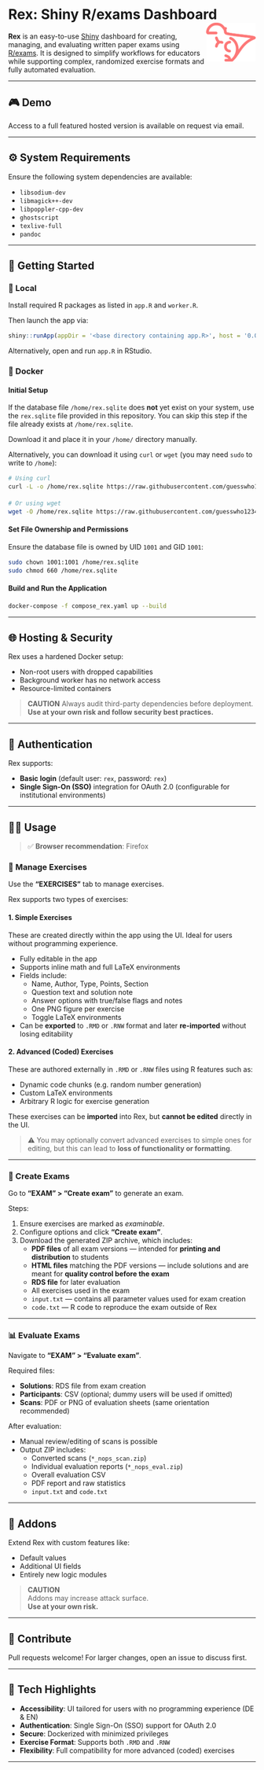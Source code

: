 # Rex: Shiny R/exams Dashboard <img src="https://raw.githubusercontent.com/guesswho1234/Rex/main/www/logo.svg" align="right" alt="Rex logo" width="20%" />

**Rex** is an easy-to-use [Shiny](https://shiny.posit.co/) dashboard for creating, managing, and evaluating written paper exams using [R/exams](https://www.R-exams.org/). It is designed to simplify workflows for educators while supporting complex, randomized exercise formats and fully automated evaluation.

---

## 🎮 Demo

Access to a full featured hosted version is available on request via email.

---

## ⚙️ System Requirements

Ensure the following system dependencies are available:

- `libsodium-dev`
- `libmagick++-dev`
- `libpoppler-cpp-dev`
- `ghostscript`
- `texlive-full`
- `pandoc`

---

## 🚀 Getting Started

### 🔌 Local

Install required R packages as listed in `app.R` and `worker.R`.

Then launch the app via:

```R
shiny::runApp(appDir = '<base directory containing app.R>', host = '0.0.0.0', port = 3838)
```

Alternatively, open and run `app.R` in RStudio.

### 🐳 Docker

#### Initial Setup
If the database file `/home/rex.sqlite` does **not** yet exist on your system, use the `rex.sqlite` file provided in this repository. You can skip this step if the file already exists at `/home/rex.sqlite`.

Download it and place it in your `/home/` directory manually.

Alternatively, you can download it using `curl` or `wget` (you may need `sudo` to write to `/home`):

```bash
# Using curl
curl -L -o /home/rex.sqlite https://raw.githubusercontent.com/guesswho1234/Rex/main/rex.sqlite

# Or using wget
wget -O /home/rex.sqlite https://raw.githubusercontent.com/guesswho1234/Rex/main/rex.sqlite
```

#### Set File Ownership and Permissions

Ensure the database file is owned by UID `1001` and GID `1001`:

```bash
sudo chown 1001:1001 /home/rex.sqlite
sudo chmod 660 /home/rex.sqlite
```

#### Build and Run the Application

```bash
docker-compose -f compose_rex.yaml up --build
```

---

## 🌐 Hosting & Security
 
Rex uses a hardened Docker setup:
- Non-root users with dropped capabilities  
- Background worker has no network access  
- Resource-limited containers  

> **CAUTION** 
> Always audit third-party dependencies before deployment.  
> **Use at your own risk and follow security best practices.**

---

## 🔐 Authentication

Rex supports:
- **Basic login** (default user: `rex`, password: `rex`)
- **Single Sign-On (SSO)** integration for OAuth 2.0 (configurable for institutional environments)

---

## 🧑‍🏫 Usage

> ✅ **Browser recommendation**: Firefox

### 🧩 Manage Exercises

Use the **“EXERCISES”** tab to manage exercises.

Rex supports two types of exercises:

#### 1. **Simple Exercises**  
These are created directly within the app using the UI. Ideal for users without programming experience.

- Fully editable in the app
- Supports inline math and full LaTeX environments
- Fields include:
  - Name, Author, Type, Points, Section
  - Question text and solution note
  - Answer options with true/false flags and notes
  - One PNG figure per exercise
  - Toggle LaTeX environments
- Can be **exported** to `.RMD` or `.RNW` format and later **re-imported** without losing editability

#### 2. **Advanced (Coded) Exercises**  
These are authored externally in `.RMD` or `.RNW` files using R features such as:

- Dynamic code chunks (e.g. random number generation)
- Custom LaTeX environments
- Arbitrary R logic for exercise generation

These exercises can be **imported** into Rex, but **cannot be edited** directly in the UI.  
> ⚠️ You may optionally convert advanced exercises to simple ones for editing, but this can lead to **loss of functionality or formatting**.

---

### 📝 Create Exams

Go to **“EXAM” > “Create exam”** to generate an exam.

Steps:
1. Ensure exercises are marked as *examinable*.
2. Configure options and click **“Create exam”**.
3. Download the generated ZIP archive, which includes:
   - **PDF files** of all exam versions — intended for **printing and distribution** to students
   - **HTML files** matching the PDF versions — include solutions and are meant for **quality control before the exam**
   - **RDS file** for later evaluation
   - All exercises used in the exam
   - `input.txt` — contains all parameter values used for exam creation
   - `code.txt` — R code to reproduce the exam outside of Rex

---

### 📊 Evaluate Exams

Navigate to **“EXAM” > “Evaluate exam”**.

Required files:
- **Solutions**: RDS file from exam creation
- **Participants**: CSV (optional; dummy users will be used if omitted)
- **Scans**: PDF or PNG of evaluation sheets (same orientation recommended)

After evaluation:
- Manual review/editing of scans is possible
- Output ZIP includes:
  - Converted scans (`*_nops_scan.zip`)
  - Individual evaluation reports (`*_nops_eval.zip`)
  - Overall evaluation CSV
  - PDF report and raw statistics
  - `input.txt` and `code.txt`

---

## 🧩 Addons

Extend Rex with custom features like:
- Default values
- Additional UI fields
- Entirely new logic modules

> **CAUTION**  
> Addons may increase attack surface.  
> **Use at your own risk.**

---

## 🤝 Contribute

Pull requests welcome! For larger changes, open an issue to discuss first.

---

## 🧠 Tech Highlights

- **Accessibility**: UI tailored for users with no programming experience (DE & EN)
- **Authentication**: Single Sign-On (SSO) support for OAuth 2.0
- **Secure**: Dockerized with minimized privileges
- **Exercise Format**: Supports both `.RMD` and `.RNW`
- **Flexibility**: Full compatibility for more advanced (coded) exercises

---
